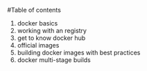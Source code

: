#Table of contents
1. docker basics
2. working with an registry
3. get to know docker hub
4. official images
5. building docker images with best practices
6. docker multi-stage builds
